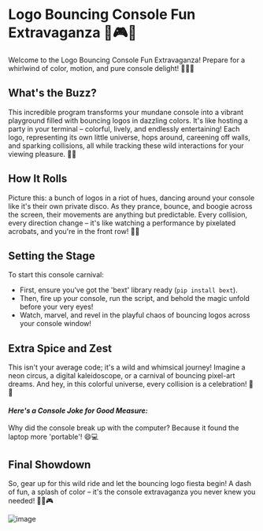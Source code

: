 # Logo Bouncing Console Fun Extravaganza 🚀🎮🌟

Welcome to the Logo Bouncing Console Fun Extravaganza! Prepare for a whirlwind of color, motion, and pure console delight! 🌈✨🎉

## What's the Buzz?

This incredible program transforms your mundane console into a vibrant playground filled with bouncing logos in dazzling colors. It's like hosting a party in your terminal – colorful, lively, and endlessly entertaining! Each logo, representing its own little universe, hops around, careening off walls, and sparking collisions, all while tracking these wild interactions for your viewing pleasure. 🎨💥

## How It Rolls

Picture this: a bunch of logos in a riot of hues, dancing around your console like it's their own private disco. As they prance, bounce, and boogie across the screen, their movements are anything but predictable. Every collision, every direction change – it's like watching a performance by pixelated acrobats, and you're in the front row! 🕺💃

## Setting the Stage

To start this console carnival:
- First, ensure you've got the 'bext' library ready (`pip install bext`).
- Then, fire up your console, run the script, and behold the magic unfold before your very eyes!
- Watch, marvel, and revel in the playful chaos of bouncing logos across your console window!

## Extra Spice and Zest

This isn't your average code; it's a wild and whimsical journey! Imagine a neon circus, a digital kaleidoscope, or a carnival of bouncing pixel-art dreams. And hey, in this colorful universe, every collision is a celebration! 🥳🎠

#### *Here's a Console Joke for Good Measure:*
Why did the console break up with the computer?
Because it found the laptop more 'portable'! 😄💻

## Final Showdown

So, gear up for this wild ride and let the bouncing logo fiesta begin! A dash of fun, a splash of color – it's the console extravaganza you never knew you needed! 🌟🎈🎮

![image](https://github.com/DeepNets-US/Big-Small-Python-Projects/assets/118154709/faafda11-b621-45c4-abae-471e694446c7)
